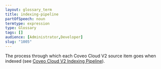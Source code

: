 ```yaml
---
layout: glossary_term
title: indexing-pipeline
partOfSpeech: noun
termtype: expression
type: Glossary
tags: []
audience: [Administrator,Developer]
slug: "1005"
---
```


The process through which each Coveo Cloud V2 source item goes when indexed (see [Coveo Cloud V2 Indexing Pipeline](http://www.coveo.com/go?dest=cloudhelp&lcid=9&context=336)).
